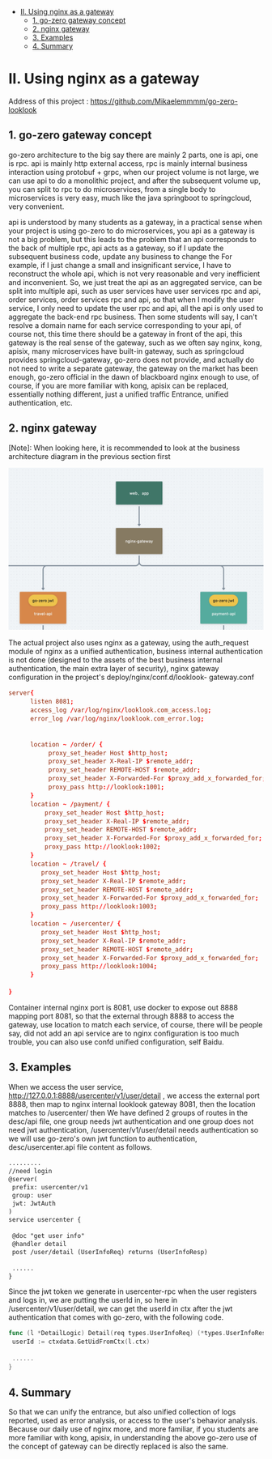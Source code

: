 - [II. Using nginx as a gateway](#ii-using-nginx-as-a-gateway)
  - [1. go-zero gateway concept](#1-go-zero-gateway-concept)
  - [2. nginx gateway](#2-nginx-gateway)
  - [3. Examples](#3-examples)
  - [4. Summary](#4-summary)

# II. Using nginx as a gateway

Address of this project :  <https://github.com/Mikaelemmmm/go-zero-looklook>

## 1. go-zero gateway concept

go-zero architecture to the big say there are mainly 2 parts, one is api, one is rpc. api is mainly http external access, rpc is mainly internal business interaction using protobuf + grpc, when our project volume is not large, we can use api to do a monolithic project, and after the subsequent volume up, you can split to rpc to do microservices, from a single body to microservices is very easy, much like the java springboot to springcloud, very convenient.

api is understood by many students as a gateway, in a practical sense when your project is using go-zero to do microservices, you api as a gateway is not a big problem, but this leads to the problem that an api corresponds to the back of multiple rpc, api acts as a gateway, so if I update the subsequent business code, update any business to change the For example, if I just change a small and insignificant service, I have to reconstruct the whole api, which is not very reasonable and very inefficient and inconvenient. So, we just treat the api as an aggregated service, can be split into multiple api, such as user services have user services rpc and api, order services, order services rpc and api, so that when I modify the user service, I only need to update the user rpc and api, all the api is only used to aggregate the back-end rpc business. Then some students will say, I can't resolve a domain name for each service corresponding to your api, of course not, this time there should be a gateway in front of the api, this gateway is the real sense of the gateway, such as we often say nginx, kong, apisix, many microservices have built-in gateway, such as springcloud provides springcloud-gateway, go-zero does not provide, and actually do not need to write a separate gateway, the gateway on the market has been enough, go-zero official in the dawn of blackboard nginx enough to use, of course, if you are more familiar with kong, apisix can be replaced, essentially nothing different, just a unified traffic Entrance, unified authentication, etc.

## 2. nginx gateway

[Note]: When looking here, it is recommended to look at the business architecture diagram in the previous section first

![nginx-svc](../chinese/images/2/nginx-gateway.jpg)

The actual project also uses nginx as a gateway, using the auth_request module of nginx as a unified authentication, business internal authentication is not done (designed to the assets of the best business internal authentication, the main extra layer of security), nginx gateway configuration in the project's deploy/nginx/conf.d/looklook- gateway.conf

```conf
server{
      listen 8081;
      access_log /var/log/nginx/looklook.com_access.log;
      error_log /var/log/nginx/looklook.com_error.log;


      location ~ /order/ {
           proxy_set_header Host $http_host;
           proxy_set_header X-Real-IP $remote_addr;
           proxy_set_header REMOTE-HOST $remote_addr;
           proxy_set_header X-Forwarded-For $proxy_add_x_forwarded_for;
           proxy_pass http://looklook:1001;
      }
      location ~ /payment/ {
          proxy_set_header Host $http_host;
          proxy_set_header X-Real-IP $remote_addr;
          proxy_set_header REMOTE-HOST $remote_addr;
          proxy_set_header X-Forwarded-For $proxy_add_x_forwarded_for;
          proxy_pass http://looklook:1002;
      }
      location ~ /travel/ {
         proxy_set_header Host $http_host;
         proxy_set_header X-Real-IP $remote_addr;
         proxy_set_header REMOTE-HOST $remote_addr;
         proxy_set_header X-Forwarded-For $proxy_add_x_forwarded_for;
         proxy_pass http://looklook:1003;
      }
      location ~ /usercenter/ {
         proxy_set_header Host $http_host;
         proxy_set_header X-Real-IP $remote_addr;
         proxy_set_header REMOTE-HOST $remote_addr;
         proxy_set_header X-Forwarded-For $proxy_add_x_forwarded_for;
         proxy_pass http://looklook:1004;
      }

}

```

Container internal nginx port is 8081, use docker to expose out 8888 mapping port 8081, so that the external through 8888 to access the gateway, use location to match each service, of course, there will be people say, did not add an api service are to nginx configuration is too much trouble, you can also use confd unified configuration, self Baidu.

## 3. Examples

When we access the user service, <http://127.0.0.1:8888/usercenter/v1/user/detail> , we access the external port 8888, then map to nginx internal looklook gateway 8081, then the location matches to /usercenter/ then We have defined 2 groups of routes in the desc/api file, one group needs jwt authentication and one group does not need jwt authentication, /usercenter/v1/user/detail needs authentication so we will use go-zero's own jwt function to authentication, desc/usercenter.api file content as follows.

```doc
.........
//need login
@server(
 prefix: usercenter/v1
 group: user
 jwt: JwtAuth
)
service usercenter {

 @doc "get user info"
 @handler detail
 post /user/detail (UserInfoReq) returns (UserInfoResp)

 ......
}
```

Since the jwt token we generate in usercenter-rpc when the user registers and logs in, we are putting the userId in, so here in /usercenter/v1/user/detail, we can get the userId in ctx after the jwt authentication that comes with go-zero, with the following code.

```go
func (l *DetailLogic) Detail(req types.UserInfoReq) (*types.UserInfoResp, error) {
 userId := ctxdata.GetUidFromCtx(l.ctx)

 ......
}
```

## 4. Summary

So that we can unify the entrance, but also unified collection of logs reported, used as error analysis, or access to the user's behavior analysis. Because our daily use of nginx more, and more familiar, if you students are more familiar with kong, apisix, in understanding the above go-zero use of the concept of gateway can be directly replaced is also the same.
